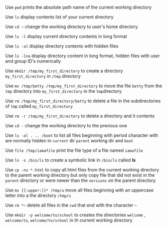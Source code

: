 Use `pwd` prints the absolute path name of the current working directory

Use `ls` display contents list of your current directory

Use `cd ~` change the working directory to user's home directory 

Use `ls -l` display current directory contents in long format

Use `ls -al` display directory contents with hidden files

Use `ls -lna` display directory content in long format, hidden files with user and group ID's numerically

Use `mkdir /tmp/my_first_directory` to create a directory `my_first_directory` in `/tmp` directory

Use `mv /tmp/betty /tmp/my_first_directory` to move the file `betty` from the `tmp` directory into `my_first_directory` in the `tmp`directory

Use `rm /tmp/my_first_directory/betty` to delete a file in the subdirectories of `tmp` called `my_first_directory`

Use `rm -r /tmp/my_first_directory` to delete a directory and it contents

Use `cd -` change the working directory to the previous one

Use `ls -al . .. /boot` to list all files beginning with period character with are normally hidden in `current` dir `parent` working dir and `boot`

Use `file /tmp/iamafile` print the file type of a file named `iamafile`

Use `ln -s /bin/ls` to create a symbolic link in `/bin/ls` called __ls__

Use `cp -nu *.html` to copy all html files from the current working directory to the parent working directory but only copy file that did not exist in the `parent` directory or were newer than the `versions` on the parent directory

Use `mv [[:upper:]]* /tmp/u` move all files beginning with an uppercase letter into a the directory `/tmp/u`

Use `rm *~` delete all files in the `cwd` that end with the character `~`

Use `mkdir -p welcome/to/school` to creates the directories `welcome` , `welcome/to`, `welcome/to/school` in th current working directory
